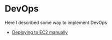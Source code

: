 # DevOps
Here I described some way to implement DevOps

+ [Deploying to EC2 manually](/AWS_EC2_manual_deploy.md)


 